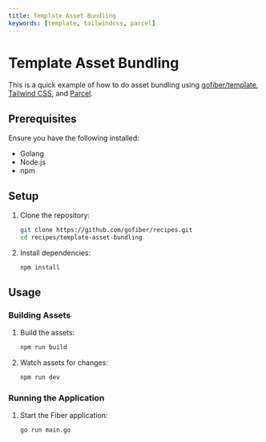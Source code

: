 ```yaml
---
title: Template Asset Bundling
keywords: [template, tailwindcss, parcel]
---
```


# Template Asset Bundling

This is a quick example of how to do asset bundling using [gofiber/template](https://github.com/gofiber/template), [Tailwind CSS](https://tailwindcss.com), and [Parcel](https://parceljs.org).

## Prerequisites

Ensure you have the following installed:

- Golang
- Node.js
- npm

## Setup

1. Clone the repository:
    ```sh
    git clone https://github.com/gofiber/recipes.git
    cd recipes/template-asset-bundling
    ```

2. Install dependencies:
    ```sh
    npm install
    ```

## Usage

### Building Assets

1. Build the assets:
    ```sh
    npm run build
    ```

2. Watch assets for changes:
    ```sh
    npm run dev
    ```

### Running the Application

1. Start the Fiber application:
    ```sh
    go run main.go
    ```
